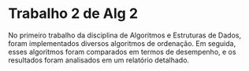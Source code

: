 # Trabalho 2 de Alg 2
No primeiro trabalho da disciplina de Algoritmos e Estruturas de Dados, foram implementados diversos algoritmos de ordenação. Em seguida, esses algoritmos foram comparados em termos de desempenho, e os resultados foram analisados em um relatório detalhado.
